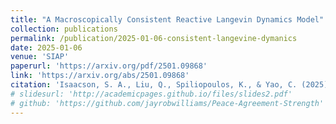 ```yaml
---
title: "A Macroscopically Consistent Reactive Langevin Dynamics Model"
collection: publications
permalink: /publication/2025-01-06-consistent-langevine-dymanics
date: 2025-01-06
venue: 'SIAP'
paperurl: 'https://arxiv.org/pdf/2501.09868'
link: 'https://arxiv.org/abs/2501.09868'
citation: 'Isaacson, S. A., Liu, Q., Spiliopoulos, K., & Yao, C. (2025). A Macroscopically Consistent Reactive Langevin Dynamics Model. arXiv preprint arXiv:2501.09868.'
# slidesurl: 'http://academicpages.github.io/files/slides2.pdf'
# github: 'https://github.com/jayrobwilliams/Peace-Agreement-Strength'
---
```


<!-- The contents above will be part of a list of publications, if the user clicks the link for the publication than the contents of section will be rendered as a full page, allowing you to provide more information about the paper for the reader. When publications are displayed as a single page, the contents of the above "citation" field will automatically be included below this section in a smaller font. -->